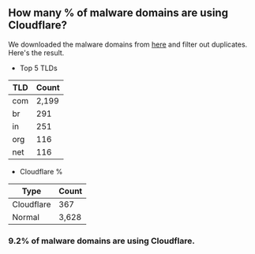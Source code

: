 ## How many % of malware domains are using Cloudflare?


We downloaded the malware domains from [here](https://urlhaus.abuse.ch) and filter out duplicates.
Here's the result.


[//]: # (start replacement)


- Top 5 TLDs

| TLD | Count |
| --- | --- |
| com | 2,199 |
| br | 291 |
| in | 251 |
| org | 116 |
| net | 116 |


- Cloudflare %

| Type | Count |
| --- | --- |
| Cloudflare | 367 |
| Normal | 3,628 |


### 9.2% of malware domains are using Cloudflare.